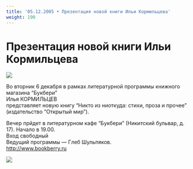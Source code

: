 ```yaml
---
title: '05.12.2005 • Презентация новой книги Ильи Кормильцева'
weight: 190
---
```


# Презентация новой книги Ильи Кормильцева

![](/img/ilia.jpg)

Во вторник 6 декабря в рамках литературной программы книжного магазина “Букбери”\
Илья КОРМИЛЬЦЕВ\
представляет новую книгу “Никто из ниоткуда: стихи, проза и прочее” (издательство “Открытый мир”).

Вечер прйдет в литературном кафе “Букбери” (Никитский бульвар, д. 17).
Начало в 19.00.\
Вход свободный\
Ведущий программы — Глеб Шульпяков.\
http://www.bookberry.ru

![](/img/nikto.jpg)